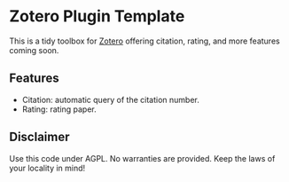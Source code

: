 # Zotero Plugin Template

This is a tidy toolbox for [Zotero](https://www.zotero.org/) offering citation, rating, and more features coming soon.

## Features

- Citation: automatic query of the citation number.
- Rating: rating paper.

## Disclaimer

Use this code under AGPL. No warranties are provided. Keep the laws of your locality in mind!
